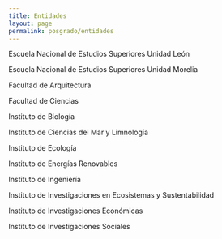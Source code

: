 ```yaml
---
title: Entidades
layout: page
permalink: posgrado/entidades
---
```



Escuela Nacional de Estudios Superiores Unidad León

Escuela Nacional de Estudios Superiores Unidad Morelia

Facultad de Arquitectura

Facultad de Ciencias

Instituto de Biología

Instituto de Ciencias del Mar y Limnología

Instituto de Ecología

Instituto de Energías Renovables

Instituto de Ingeniería

Instituto de Investigaciones en Ecosistemas y Sustentabilidad

Instituto de Investigaciones Económicas

Instituto de Investigaciones Sociales

